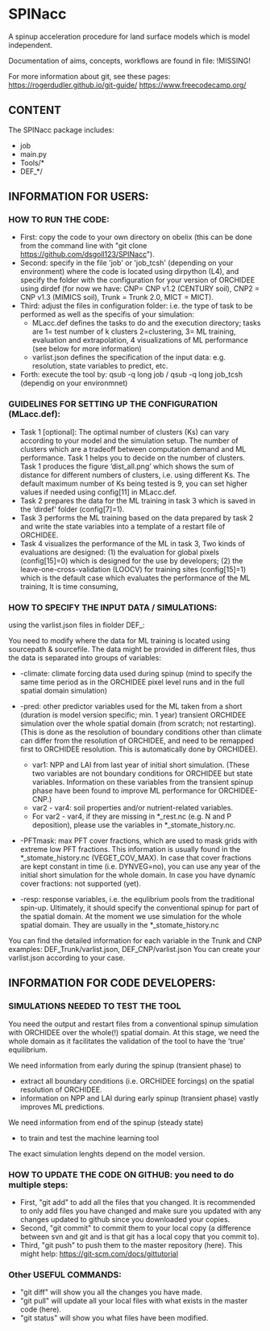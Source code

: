 # SPINacc
A spinup acceleration procedure for land surface models which is model independent.

Documentation of aims, concepts, workflows are found in file: !MISSING!

For more information about git, see these pages:
https://rogerdudler.github.io/git-guide/
https://www.freecodecamp.org/


## CONTENT
The SPINacc package includes:
* job
* main.py
* Tools/*
* DEF_*/

 
## INFORMATION FOR USERS:
### HOW TO RUN THE CODE:

* First: copy the code to your own directory on obelix (this can be done from the command line with "git clone https://github.com/dsgoll123/SPINacc").
* Second: specify in the file 'job' or 'job_tcsh' (depending on your environment) where the code is located using dirpython (L4), and specify the folder with the configuration for your version of ORCHIDEE using dirdef (for now we have: CNP= CNP v1.2 (CENTURY soil), CNP2 = CNP v1.3 (MIMICS soil), Trunk = Trunk 2.0, MICT = MICT). 
* Third: adjust the files in configuration folder: i.e. the type of task to be performed as well as the specifis of your simulation:
	* MLacc.def defines the tasks to do and the execution directory; tasks are 1= test number of k clusters 2=clustering, 3= ML training,
evaluation and extrapolation, 4 visualizations of ML performance (see below for more information)
	* varlist.json defines the specification of the input data: e.g. resolution, state variables to predict, etc.
* Forth: execute the tool by: qsub -q long job   / qsub -q long job_tcsh (dependig on your environmnet)

### GUIDELINES FOR SETTING UP THE CONFIGURATION (MLacc.def):

* Task 1 [optional]: The optimal number of clusters (Ks) can vary according to your
model and the simulation setup. The number of clusters which are a tradeoff
between computation demand and ML performance. Task 1 helps you to decide
on the number of clusters. Task 1 produces the figure ‘dist_all.png’ which shows
the sum of distance for different numbers of clusters, i.e. using different Ks. The default maximum number of Ks being tested is 9, you can set higher values if
needed using config[11] in MLacc.def.
* Task 2 prepares the data for the ML training in task 3 which is saved in the
‘dirdef’ folder (config[7]=1).
* Task 3 performs the ML training based on the data prepared by task 2 and write the state variables into a template of a restart file of ORCHIDEE.
* Task 4 visualizes the performance of the ML in task 3, Two kinds of evaluations
are designed: (1) the evaluation for global pixels (config[15]=0) which is designed
for the use by developers; (2) the leave-one-cross-validation (LOOCV) for
training sites (config[15]=1) which is the default case which evaluates the
performance of the ML training, It is time consuming,

### HOW TO SPECIFY THE INPUT DATA / SIMULATIONS:

using the varlist.json files in fiolder DEF_:

You need to modify where the data for ML training is located using sourcepath & sourcefile. The data might be provided in different files, thus the data is separated into groups of variables:

* -climate: climate forcing data used during spinup (mind to specify the same time period as in the ORCHIDEE pixel level runs and in the full spatial domain simulation)
* -pred: other predictor variables used for the ML taken from a short (duration is model version specific; min. 1 year) transient ORCHIDEE simulation over the whole spatial domain (from scratch; not restarting). (This is done as the resolution of boundary conditions other than climate can differ from the resolution of ORCHIDEE, and need to be remapped first to ORCHIDEE resolution. This is automatically done by ORCHIDEE).
	* var1: NPP and LAI from last year of initial short simulation. (These two variables are not boundary conditions for ORCHIDEE but state variables. Information on these variables from the transient spinup phase have been found to improve ML performance for ORCHIDEE-CNP.)
	* var2 - var4: soil properties and/or nutrient-related variables. 
	* For var2 - var4, if they are missing in *_rest.nc (e.g. N and P deposition), please use the variables in *_stomate_history.nc.	
* -PFTmask: max PFT cover fractions, which are used to mask grids with extreme low PFT fractions. This information is usually found in the *_stomate_history.nc (VEGET_COV_MAX). In case that cover fractions are kept constant in time (i.e. DYNVEG=no), you can use any year of the initial short simulation for the whole domain. In case you have dynamic cover fractions: not supported (yet).

* -resp: response variables, i.e. the equlibrium pools from the traditional spin-up. Ultimately, it should specify the conventional spinup for part of the spatial domain. At the moment we use simulation for the whole spatial domain. They are usually in the *_stomate_history.nc

You can find the detailed information for each variable in the Trunk and CNP examples: DEF_Trunk/varlist.json, DEF_CNP/varlist.json 
You can create your varlist.json according to your case. 


## INFORMATION FOR CODE DEVELOPERS:

### SIMULATIONS NEEDED TO TEST THE TOOL
You need the output and restart files from a conventional spinup simulation with ORCHIDEE over the whole(!) spatial domain. At this stage, we need the whole domain as it facilitates the validation of the tool to have the 'true' equilibrium.

We need information from early during the spinup (transient phase) to 
* extract all boundary conditions (i.e. ORCHIDEE forcings) on the spatial resolution of ORCHIDEE. 
* information on NPP and LAI during early spinup (transient phase) vastly improves ML predictions.

We need information from end of the spinup  (steady state)
* to train and test the machine learning tool

The exact simulation lenghts depend on the model version.

### HOW TO UPDATE THE CODE ON GITHUB: you need to do multiple steps: 
* First, "git add" to add all the files that you changed. It is recommended to only add files you have changed and make sure you updated with any changes updated to github since you downloaded your copies.
* Second, "git commit" to commit them to your local copy (a difference between svn and git and is that git has a local copy that you commit to). 
* Third, "git push" to push them to the master repository (here). 
This might help: https://git-scm.com/docs/gittutorial

### Other USEFUL COMMANDS: 
* "git diff" will show you all the changes you have made. 
* "git pull" will update all your local files with what exists in the master code (here). 
* "git status" will show you what files have been modified.






